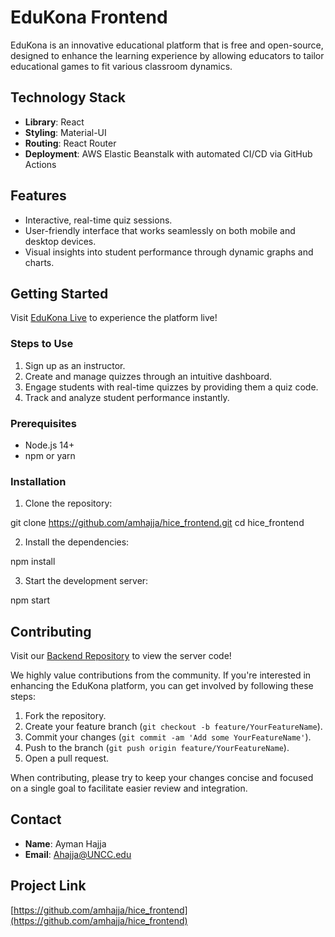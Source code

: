 # EduKona Frontend

EduKona is an innovative educational platform that is free and open-source, designed to enhance the learning experience by allowing educators to tailor educational games to fit various classroom dynamics.

## Technology Stack

- **Library**: React
- **Styling**: Material-UI
- **Routing**: React Router
- **Deployment**: AWS Elastic Beanstalk with automated CI/CD via GitHub Actions

## Features

- Interactive, real-time quiz sessions.
- User-friendly interface that works seamlessly on both mobile and desktop devices.
- Visual insights into student performance through dynamic graphs and charts.

## Getting Started

Visit [EduKona Live](https://edukona.com/) to experience the platform live!

### Steps to Use
1. Sign up as an instructor.
2. Create and manage quizzes through an intuitive dashboard.
3. Engage students with real-time quizzes by providing them a quiz code.
4. Track and analyze student performance instantly.

### Prerequisites

- Node.js 14+
- npm or yarn

### Installation

1. Clone the repository:

git clone https://github.com/amhajja/hice_frontend.git
cd hice_frontend

2. Install the dependencies:

npm install

3. Start the development server:

npm start

## Contributing

Visit our [Backend Repository](https://github.com/amhajja/hice_backend) to view the server code!

We highly value contributions from the community. If you're interested in enhancing the EduKona platform, you can get involved by following these steps:

1. Fork the repository.
2. Create your feature branch (`git checkout -b feature/YourFeatureName`).
3. Commit your changes (`git commit -am 'Add some YourFeatureName'`).
4. Push to the branch (`git push origin feature/YourFeatureName`).
5. Open a pull request.

When contributing, please try to keep your changes concise and focused on a single goal to facilitate easier review and integration.

## Contact

- **Name**: Ayman Hajja
- **Email**: Ahajja@UNCC.edu

## Project Link

[https://github.com/amhajja/hice_frontend](https://github.com/amhajja/hice_frontend)
